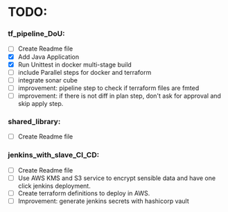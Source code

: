 TODO:
=====
### tf_pipeline_DoU:

- [ ] Create Readme file
- [x] Add Java Application
- [x] Run Unittest in docker multi-stage build
- [ ] include Parallel steps for docker and terraform
- [ ] integrate sonar cube
- [ ] improvement: pipeline step to check if terraform files are fmted
- [ ] improvement: if there is not diff in plan step, don't ask for approval and skip apply step.

### shared_library:

- [ ] Create Readme file

### jenkins_with_slave_CI_CD:

- [ ] Create Readme file
- [ ] Use AWS KMS and S3 service to encrypt sensible data and have one click jenkins deployment.
- [ ] Create terraform definitions to deploy in AWS. 
- [ ] Improvement: generate jenkins secrets with hashicorp vault